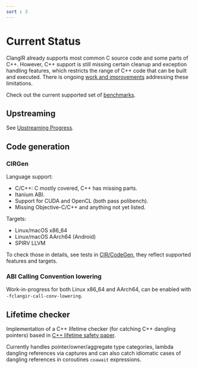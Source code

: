 ```yaml
---
sort : 3
---
```

# Current Status

ClangIR already supports most common C source code and some parts of C++. However, C++ support is still missing certain cleanup and exception handling features, which restricts the range of C++ code that can be built and executed. There is ongoing [work and improvements](https://github.com/llvm/clangir/issues) addressing these limitations.

Check out the current supported set of [benchmarks](https://llvm.github.io/clangir/Development/benchmark.html).

## Upstreaming

See [Upstreaming Progress](https://llvm.github.io/clangir/Development/upstreaming-progress.html).

## Code generation

### CIRGen
Language support:
- C/C++: C mostly covered, C++ has missing parts.
- Itanium ABI.
- Support for CUDA and OpenCL (both pass polibench).
- Missing Objective-C/C++ and anything not yet listed.

Targets:
- Linux/macOS x86_64
- Linux/macOS AArch64 (Android)
- SPIRV LLVM

To check those in details, see tests in [CIR/CodeGen](https://github.com/llvm/clangir/tree/main/clang/test/CIR/CodeGen), they reflect supported features and targets.

### ABI Calling Convention lowering

Work-in-progress for both Linux x86_64 and AArch64, can be enabled with `-fclangir-call-conv-lowering`.

## Lifetime checker

Implementation of a C++ lifetime checker (for catching C++
dangling pointers) based in [C++ lifetime safety
paper](https://www.open-std.org/jtc1/sc22/wg21/docs/papers/2019/p1179r1.pdf).

Currently handles pointer/owner/aggregate type categories, lambda dangling
references via captures and can also catch idiomatic cases of dangling
references in coroutines `coawait` expressions.
